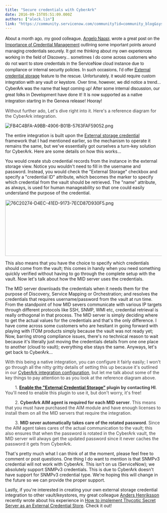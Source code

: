```yaml
---
title: "Secure credentials with CyberArk"
date: 2016-09-15T05:51:09.000Z
authors: ["aleck.lin"]
link: "https://community.servicenow.com/community?id=community_blog&sys_id=e8ad22a9dbd0dbc01dcaf3231f9619ba"
---
```

<p style="font-family: 'Helvetica Neue';">About a month ago, my good colleague, <a __default_attr="61440" __jive_macro_name="user" _jive_internal="true" class="jive_macro jive_macro_user" data-orig-content="Angelo Nappi" data-renderedposition="9.815340995788574_263.18182373046875_103_16" href="/community?id=community_user_profile&user=e6629a69dbd81fc09c9ffb651f9619c0" modifiedtitle="true" title="Angelo Nappi">Angelo Nappi</a>, wrote a great post on the <a title="Importance of Credential Management" __default_attr="5758" __jive_macro_name="blogpost" class="jive_macro jive_macro_blogpost" data-orig-content="Importance of Credential Management" data-renderedposition="9.815340995788574_534.9431762695312_260_16" href="/community?id=community_blog&sys_id=b7bcae25dbd0dbc01dcaf3231f9619ac">Importance of Credential Management</a> outlining some important points around managing credentials securely. It got me thinking about my own experiences working in the field of Discovery... sometimes I do come across customers who do not want to store credentials in the ServiceNow cloud instance due to compliance or internal security policies. In such occasions, I'd offer <a href="https://docs.servicenow.com/bundle/helsinki-it-operations-management/page/product/discovery/concept/c_ExternalCredentialStorage.html" title="https://docs.servicenow.com/bundle/helsinki-it-operations-management/page/product/discovery/concept/c_ExternalCredentialStorage.html">External credential storage</a> feature to the rescue. Unfortunately, it would require custom integration with any vault or keystore. Over time, however, we did notice a trend... CyberArk was the name that kept coming up! After some internal discussion, our great folks in Development have done it! It is now supported as a native integration starting in the Geneva release! Hooray! </p><p style="font-family: 'Helvetica Neue';"></p><div><div><span style="color: #3d3d3d;">Without further ado, Let's dive right into it. Here's a reference diagram for the CyberArk integration. </span><p></p><p><img   alt="FB4C4BFA-A9BB-4906-B01B-5763FAF59052.png" class="image-1 jive-image" src="334e4142db181b04ed6af3231f9619f3.iix" style="width: auto; height: auto;"/></p><p>The entire integration is built upon the <a href="https://docs.servicenow.com/bundle/helsinki-it-operations-management/page/product/discovery/concept/c_ExternalCredentialStorage.html" rev="en_rl_minimal" title="https://docs.servicenow.com/bundle/helsinki-it-operations-management/page/product/discovery/concept/c_ExternalCredentialStorage.html">External storage credential</a> framework that I had mentioned earlier, so the mechanism to operate it remains the same, but we've essentially got ourselves a turn-key solution for CyberArk. Here are some details on how this works...</p><p></p><p>You would create stub credential records from the instance in the external storage view. Notice you wouldn't need to fill in the username and password. Instead, you would check the "External Storage" checkbox and specify a "credential ID" attribute, which becomes the marker to specify which credential from the vault should be retrieved. The "name" attribute, as always, is used for human manageability so that one could easily understand the purpose of the credential. </p><p><img   alt="76C20274-D4EC-41ED-9173-7ECD87D930F5.png" class="image-2 jive-image" src="0edba842dbd4dfc068c1fb651f9619dc.iix" style="width: 620px; height: 180px;"/></p><p>This also means that you have the choice to specify which credentials should come from the vault; this comes in handy when you need something quickly verified without having to go through the complete setup with the vault. Now let's talk about how the MID server uses the credentials.</p><p></p><p>The MID server downloads the credentials when it needs them for the purpose of Discovery, Service Mapping or Orchestration; and resolves the credentials that requires username/password from the vault at run time. From the standpoint of how MID severs communicate with various IP targets through different protocols like SSH, SNMP, WMI etc, credential retrieval is really orthogonal in that process. The MID server is simply deciding where to get the actual values for the credentials and that's the only difference. I have come across some customers who are hesitant in going forward with playing with ITOM products simply because the vault was not ready yet; Now, barring strong compliance issues, there's no technical reason to wait because it's literally just moving the credentials details from one one place to another (cloud to vault); everything else stays the same. Anyways, let's get back to CyberArk...</p><p></p></div><p><span style="color: #3d3d3d;">With this being a native integration, you can configure it fairly easily; I won't go through all the nitty gritty details of setting this up because it's outlined in our <a href="https://docs.servicenow.com/bundle/geneva-it-operations-management/page/product/discovery/concept/c_CyberArkIntegrationConfiguration.html" rev="en_rl_minimal" title="https://docs.servicenow.com/bundle/geneva-it-operations-management/page/product/discovery/concept/c_CyberArkIntegrationConfiguration.html">CyberArk integration configuration</a></span><span style="color: #3d3d3d;">, but let me talk about some of the key things to pay attention to as you look at the reference diagram above.</span></p><p></p><p><span style="color: #3d3d3d;">         1. <strong><a title="ocs.servicenow.com/bundle/helsinki-it-operations-management/page/product/discovery/task/t_ActivateExtrnlCredStoragePlugIn.html" href="https://docs.servicenow.com/bundle/helsinki-it-operations-management/page/product/discovery/task/t_ActivateExtrnlCredStoragePlugIn.html">Enable the "External Credential Storage"</a> plugin by contacting HI</strong>. You'll need to enable this plugin to use it, but don't worry, it's free! </span></p><p><span style="color: #3d3d3d;">         2. <strong>CyberArk AIM agent is required for each MID server</strong>. This means that you must have purchased the AIM module and have enough licenses to install them on all the MID servers that require the integration. </span></p><p><span style="color: #3d3d3d;">         3. <strong>MID sever automatically takes care of the rotated password</strong>. Since</span> <span style="color: #3d3d3d;">the AIM agent takes cares of the actual communication to the vault; this also ensures that when the password is rotated in the CyberArk vault, the MID server will always get the updated password since it never caches the password it gets from CyberArk. </span></p><p></p><p>That's pretty much what I can think of at the moment, please feel free to comment or post questions. One thing I do want to mention is that SNMPv3 credential will not work with CyberArk. This isn't on us (ServiceNow); we absolutely support SNMPv3 credentials. This is due to CyberArk doesn't have support for SNMPv3 credential type. We're hoping this will change in the future so we can provide the proper support. </p><p></p><p>Lastly, if you're interested in creating your own external storage credential integration to other vault/keystores, my great colleague <a __default_attr="3071" __jive_macro_name="user" _jive_internal="true" class="jive_macro jive_macro_user" data-orig-content="Anders Henriksson" data-renderedposition="1786.178955078125_819.8295288085938_136_16" href="/community?id=community_user_profile&user=44ae422ddbd41fc09c9ffb651f961957" modifiedtitle="true" title="Anders Henriksson">Anders Henriksson</a> recently wrote about his experience in <a title="How to implement Thycotic Secret Server as an External Credential Store" __default_attr="5822" __jive_macro_name="blogpost" class="jive_macro jive_macro_blogpost" data-orig-content="How to implement Thycotic Secret Server as an External Credential Store" data-renderedposition="1807.0880126953125_195.9658966064453_476_16" href="/community?id=community_blog&sys_id=de6dea29dbd0dbc01dcaf3231f9619e3">How to implement Thycotic Secret Server as an External Credential Store</a>. Check it out!</p></div>